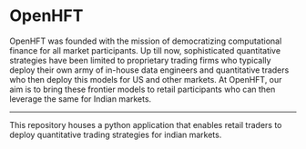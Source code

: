 # OpenHFT

OpenHFT was founded with the mission of democratizing computational finance for all market participants. Up till now, sophisticated quantitative strategies have been limited to proprietary trading firms who typically deploy their own army of in-house data engineers and quantitative traders who then deploy this models for US and other markets. At OpenHFT, our aim is to bring these frontier models to retail participants who can then leverage the same for Indian markets.
***

This repository houses a python application that enables retail traders to deploy quantitative trading strategies for indian markets.

